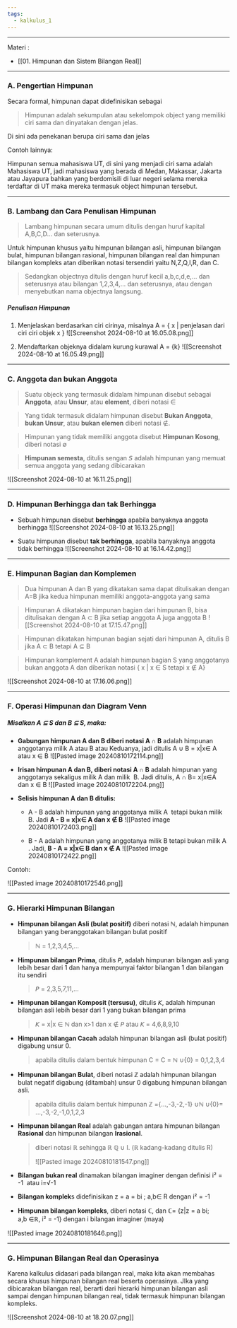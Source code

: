```yaml
---
tags:
  - kalkulus_1
---
```


---

Materi : 
- [[01. Himpunan dan Sistem Bilangan Real]]

---


### A. Pengertian Himpunan

Secara formal, himpunan dapat didefinisikan sebagai
>Himpunan adalah sekumpulan atau sekelompok object yang memiliki ciri sama dan dinyatakan dengan jelas.

Di sini ada penekanan berupa ciri sama dan jelas

Contoh lainnya:

Himpunan semua mahasiswa UT, di sini yang menjadi ciri sama adalah Mahasiswa UT, jadi mahasiswa yang berada di Medan, Makassar, Jakarta atau Jayapura bahkan yang berdomisili di luar negeri selama mereka terdaftar di UT maka mereka termasuk object himpunan tersebut.

---

### B. Lambang dan Cara Penulisan Himpunan

>Lambang himpunan secara umum ditulis dengan huruf kapital A,B,C,D... dan seterusnya. 

Untuk himpunan khusus yaitu himpunan bilangan asli, himpunan bilangan bulat, himpunan bilangan rasional, himpunan bilangan real dan himpunan bilangan kompleks atan diberikan notasi tersendiri yaitu N,Z,Q,I,R, dan C.

>Sedangkan objectnya ditulis dengan huruf kecil a,b,c,d,e,... dan seterusnya atau bilangan 1,2,3,4,... dan seterusnya, atau dengan menyebutkan nama objectnya langsung.

##### Penulisan Himpunan

1. Menjelaskan berdasarkan ciri cirinya, misalnya A = { x | penjelasan dari ciri ciri objek x } 
   ![[Screenshot 2024-08-10 at 16.05.08.png]]
   
2. Mendaftarkan objeknya didalam kurung kurawal A = {k}
   ![[Screenshot 2024-08-10 at 16.05.49.png]]

---

### C. Anggota dan bukan Anggota

>Suatu objeck yang termasuk didalam himpunan disebut sebagai **Anggota**, atau **Unsur**, atau **element**, diberi notasi ∈

>Yang tidak termasuk didalam himpunan disebut **Bukan Anggota**, **bukan Unsur**, atau **bukan elemen** diberi notasi ∉.

>Himpunan yang tidak memiliki anggota disebut **Himpunan Kosong**, diberi notasi ∅

>**Himpunan semesta**, ditulis sengan 𝘚 adalah himpunan yang memuat semua anggota yang sedang dibicarakan

![[Screenshot 2024-08-10 at 16.11.25.png]]

---

### D. Himpunan Berhingga dan tak Berhingga

- Sebuah himpunan disebut **berhingga** apabila banyaknya anggota berhingga
  ![[Screenshot 2024-08-10 at 16.13.25.png]]
  
- Suatu himpunan disebut **tak berhingga**, apabila banyaknya anggota tidak berhingga
  ![[Screenshot 2024-08-10 at 16.14.42.png]]

---

### E. Himpunan Bagian dan Komplemen

>Dua himpunan A dan B yang dikatakan sama dapat ditulisakan dengan A=B jika kedua himpunan memiliki anggota-anggota yang sama

>Himpunan A dikatakan himpunan bagian dari himpunan B, bisa ditulisakan dengan A ⊂ B jika setiap anggota A juga anggota B
![[Screenshot 2024-08-10 at 17.15.47.png]]

>Himpunan dikatakan himpunan bagian sejati dari himpunan A, ditulis B jika A ⊂ B tetapi A ⊆ B

>Himpunan komplement A adalah himpunan bagian S yang anggotanya bukan anggota A dan diberikan notasi { x | x ∈ S tetapi x ∉ A}

![[Screenshot 2024-08-10 at 17.16.06.png]]

---

### F. Operasi Himpunan dan Diagram Venn

##### Misalkan A ⊆ S dan B ⊆ S, maka:

- **Gabungan himpunan A dan B diberi notasi A ∩ B** adalah himpunan anggotanya milik A atau B atau Keduanya, jadi ditulis A ∪ B = x|x∈ A atau x ∈ B
  ![[Pasted image 20240810172114.png]]

- **Irisan himpunan A dan B, diberi notasi A ∩ B** adalah himpunan yang anggotanya sekaligus milik A dan milik  B. Jadi ditulis, A ∩ B= x|x∈A dan x ∈ B
  ![[Pasted image 20240810172204.png]]

- **Selisis himpunan A dan B ditulis:**
  
	- A - B adalah himpunan yang anggotanya milik A  tetapi bukan milik B. Jadi **A - B = x|x∈ A dan x ∉ B**
	  ![[Pasted image 20240810172403.png]]
	  
	- B - A adalah himpunan yang anggotanya milik B tetapi bukan milik A . Jadi, **B - A = x|x∈ B dan x ∉ A**
	  ![[Pasted image 20240810172422.png]]


Contoh:

![[Pasted image 20240810172546.png]]

---

### G. Hierarki Himpunan Bilangan

- **Himpunan bilangan Asli (bulat positif)** diberi notasi ℕ, adalah himpunan bilangan yang beranggotakan bilangan bulat positif
  
   > ℕ = 1,2,3,4,5,...

- **Himpunan bilangan Prima**, ditulis 𝘗, adalah himpunan bilangan asli yang lebih besar dari 1 dan hanya mempunyai faktor bilangan 1 dan bilangan itu sendiri
  
  >𝘗 = 2,3,5,7,11,...

- **Himpunan bilangan Komposit (tersusu)**, ditulis 𝘒, adalah himpunan bilangan asli lebih besar dari 1 yang bukan bilangan prima
  
  >𝘒 = x|x ∈ ℕ dan x>1 dan x ∉ 𝘗 atau 𝘒 = 4,6,8,9,10

- **Himpunan bilangan Cacah** adalah himpunan bilangan asli (bulat positif) digabung unsur 0. 

  >apabila ditulis dalam bentuk himpunan C = C = ℕ ∪{0} = 0,1,2,3,4

- **Himpunan bilangan Bulat**, diberi notasi ℤ adalah himpunan bilangan bulat negatif digabung (ditambah) unsur 0 digabung himpunan bilangan asli.
  
  >apabila ditulis dalam bentuk himpunan  ℤ ={...,-3,-2,-1} ∪ℕ ∪{0}= ...,-3,-2,-1,0,1,2,3

- **Himpunan bilangan Real** adalah gabungan antara himpunan bilangan **Rasional** dan himpunan bilangan **Irasional**. 
  
  >diberi notasi ℝ sehingga ℝ ℚ ∪ I. (ℝ kadang-kadang ditulis R)
  >
  >![[Pasted image 20240810181547.png]]

- **Bilangan bukan real** dinamakan bilangan imaginer dengan definisi i² = -1  atau i=√-1
  
- **Bilangan komplek**s didefinisikan z = a = bi ; a,b∈ R dengan i² = -1
  
- **Himpunan bilangan kompleks**, diberi notasi ℂ, dan ℂ= {z|z = a bi; a,b ∈ℝ, i² = -1} dengan i bilangan imaginer (maya)

![[Pasted image 20240810181646.png]]


---

### G. Himpunan Bilangan Real dan Operasinya

Karena kalkulus didasari pada bilangan real, maka kita akan membahas secara khusus himpunan bilangan real beserta operasinya. JIka yang dibicarakan bilangan real, berarti dari hierarki himpunan bilangan asli sampai dengan himpunan bilangan real, tidak termasuk himpunan bilangan kompleks.

![[Screenshot 2024-08-10 at 18.20.07.png]]
